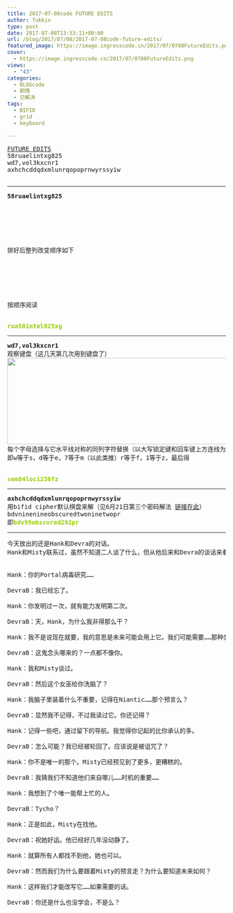 ```yaml
---
title: 2017-07-08code FUTURE EDITS
author: fukkix
type: post
date: 2017-07-08T13:53:11+00:00
url: /blog/2017/07/08/2017-07-08code-future-edits/
featured_image: https://image.ingresscode.cn/2017/07/0708FutureEdits.png?x-oss-process=image/resize,m_fill,w_700,h_220
cover:
  - https://image.ingresscode.cn/2017/07/0708FutureEdits.png
views:
  - "43"
categories:
  - BLOGcode
  - 剧情
  - 已解决
tags:
  - BIFID
  - grid
  - keyboard

---
```

<pre><a href="http://investigate.ingress.com/2017/07/08/future-edits/" target="_blank" rel="noopener">FUTURE EDITS</a>
58ruaelintxg825
<!--StartFragment -->wd7,vol3kxcnr1
axhchcddqdxmlunrqopoprnwyrssyiw

<!--more--></pre>

* * *

<pre><strong>58ruaelintxg825
</strong>


<table border="0" cellpading="0" cellspacing="0"   >
  
  	
  
</table>

排好后整列改变顺序如下



<table border="0" cellpading="0" cellspacing="0"   >
  
  	
  
</table>

按顺序阅读

<strong>
<span style="color: #99cc00;">rua58intel825xg</span></strong></pre>

* * *

<pre><strong>wd7,vol3kxcnr1
</strong>观察键盘（这几天第几次用到键盘了）
<a href="https://image.ingresscode.cn/2017/07/KBUSA_WB_grande.png"><img class="alignnone size-full wp-image-410" src="https://image.ingresscode.cn/2017/07/KBUSA_WB_grande.png" alt="" width="600" height="200" srcset="https://image.ingresscode.cn/2017/07/KBUSA_WB_grande.png 600w, https://image.ingresscode.cn/2017/07/KBUSA_WB_grande.png?x-oss-process=image/resize,m_fill,w_300,h_100 300w" sizes="(max-width: 600px) 100vw, 600px" /></a>
每个字母选择与它水平线对称的同列字符替换（以大写锁定键和回车键上方连线为对称轴）
即w等于s，d等于e，7等于m（以此类推）r等于f，1等于z，最后得
<!--StartFragment -->

<span style="color: #99cc00;"><strong>sem84loci236fz</strong></span></pre>

* * *

<pre><strong>axhchcddqdxmlunrqopoprnwyrssyiw
</strong>用bifid cipher默认棋盘来解（见6月21日第三个密码解法 <a href="https://www.ingresscode.cn/2017/06/21/2017-06-21code-hank-johnsons-nomad-13magnus-reawakens-part-2/">链接在此</a>）
bdvninenineobscuredtwoninetwopr
即<strong><span style="color: #99cc00;">bdv99obscured292pr</span></strong></pre>

* * *

<pre>今天放出的还是Hank和Devra的对话。
Hank和Misty联系过，虽然不知道二人谈了什么，但从他后来和Devra的谈话来看，Hank的观点被Misty影响了。


Hank：你的Portal病毒研究……

DevraB：我已经忘了。

Hank：你发明过一次，就有能力发明第二次。

DevraB：天，Hank，为什么我非得那么干？

Hank：我不是说现在就要，我的意思是未来可能会用上它。我们可能需要……那种类型的道具。

DevraB：这鬼念头哪来的？一点都不像你。

Hank：我和Misty谈过。

DevraB：然后这个女巫给你洗脑了？

Hank：我脑子里装着什么不重要，记得在Niantic……那个预言么？

DevraB：显然我不记得，不过我读过它。你还记得？

Hank：记得一些吧，通过留下的导航。我觉得你记起的比你承认的多。

DevraB：怎么可能？我已经被轮回了。应该说是被诅咒了？

Hank：你不是唯一的那个。Misty已经预见到了更多，更糟糕的。

DevraB：我猜我们不知道他们来自哪儿……时机的重要……

Hank：我想到了个唯一能帮上忙的人。

DevraB：Tycho？

Hank：正是如此，Misty在找他。

DevraB：祝她好运。他已经好几年没动静了。

Hank：就算所有人都找不到他，她也可以。

DevraB：然而我们为什么要跟着Misty的预言走？为什么要知道未来如何？

Hank：这样我们才能改写它……如果需要的话。

DevraB：你还是什么也没学会，不是么？

</pre>